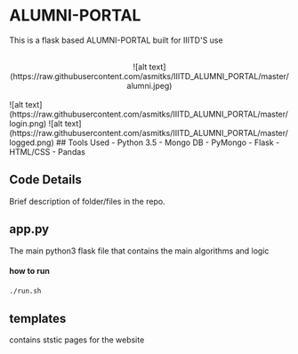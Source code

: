 # ALUMNI-PORTAL
This is a flask based ALUMNI-PORTAL built for IIITD'S use<br><br>
<center>![alt text](https://raw.githubusercontent.com/asmitks/IIITD_ALUMNI_PORTAL/master/alumni.jpeg)
</center>
<br>
![alt text](https://raw.githubusercontent.com/asmitks/IIITD_ALUMNI_PORTAL/master/login.png)
![alt text](https://raw.githubusercontent.com/asmitks/IIITD_ALUMNI_PORTAL/master/logged.png)
## Tools Used
- Python 3.5
- Mongo DB
- PyMongo
- Flask
- HTML/CSS
- Pandas





## Code Details
Brief description of folder/files in the repo.

## app.py
The main python3 flask file that contains the main algorithms and logic
#### how to run
```bash
./run.sh 
```
## templates
contains ststic pages for the website
